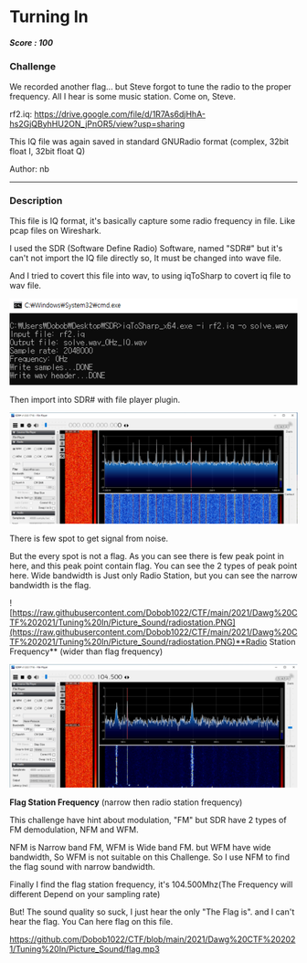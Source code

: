 # Turning In

##### Score : 100

### Challenge

We recorded another flag... but Steve forgot to tune the radio to the proper frequency. All I hear is some music station. Come on, Steve.

rf2.iq: https://drive.google.com/file/d/1R7As6djHhA-hs2GjQByhHU2ON_jPnOR5/view?usp=sharing

This IQ file was again saved in standard GNURadio format (complex, 32bit float I, 32bit float Q)

Author: nb

---

### Description


This file is IQ format, it's basically capture some radio frequency in file. Like pcap files on Wireshark.

I used the SDR (Software Define Radio) Software, named "SDR#" but it's can't not import the IQ file directly so, It must be changed into wave file.

And I tried to covert this file into wav, to using iqToSharp to covert iq file to wav file.

![1.PNG](https://github.com/Dobob1022/CTF/blob/main/2021/Dawg%20CTF%202021/Tuning%20In/Picture_Sound/1.PNG?raw=true)

Then import into SDR# with file player plugin.

![2.PNG](https://github.com/Dobob1022/CTF/blob/main/2021/Dawg%20CTF%202021/Tuning%20In/Picture_Sound/2.PNG?raw=true)

There is few spot to get signal from noise.

But the every spot is not a flag. As you can see there is few peak point in here, and this peak point contain flag. You can see the 2 types of peak point here. Wide bandwidth is Just only Radio Station, but you can see the narrow bandwidth is the flag.

![https://raw.githubusercontent.com/Dobob1022/CTF/main/2021/Dawg%20CTF%202021/Tuning%20In/Picture_Sound/radiostation.PNG](https://raw.githubusercontent.com/Dobob1022/CTF/main/2021/Dawg%20CTF%202021/Tuning%20In/Picture_Sound/radiostation.PNG)**Radio Station Frequency** (wider than flag frequency)

![flag.PNG](https://github.com/Dobob1022/CTF/blob/main/2021/Dawg%20CTF%202021/Tuning%20In/Picture_Sound/flag.PNG?raw=true)

**Flag Station Frequency** (narrow then radio station frequency)

This challenge have hint about modulation, "FM" but SDR have 2 types of FM demodulation, NFM and WFM.

NFM is Narrow band FM, WFM is Wide band FM. but WFM have wide bandwidth, So WFM is not suitable on this Challenge. So I use NFM to find the flag sound with narrow bandwidth. 

Finally I find the flag station frequency, it's 104.500Mhz(The Frequency will different Depend on your sampling rate)

But! The sound quality so suck, I just hear the only "The Flag is". and I can't hear the flag. 
You Can here flag on this file. 

https://github.com/Dobob1022/CTF/blob/main/2021/Dawg%20CTF%202021/Tuning%20In/Picture_Sound/flag.mp3

